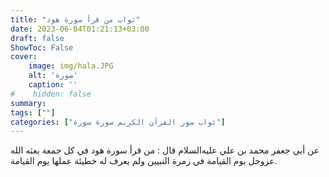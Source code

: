 ```yaml
---
title: "ثواب من قرأ سورة هود"
date: 2023-06-04T01:21:13+03:00
draft: false
ShowToc: False
cover:
    image: img/hala.JPG
    alt: 'صورة'
    caption: ''
#    hidden: false
summary: 
tags: [""]
categories: ["ثواب سور القرآن الكريم سورة سورة"]
---
```

عن أبي جعفر محمد بن علي عليه‌السلام قال : من قرأ سورة هود في
كل جمعة بعثه الله عزوجل يوم القيامة في زمرة النبيين ولم يعرف له
خطيئة عملها يوم القيامة.

